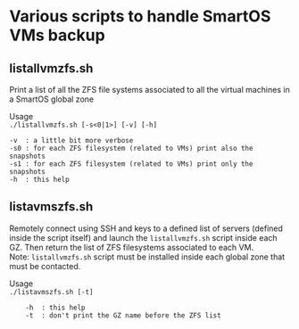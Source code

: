 # Various scripts to handle SmartOS VMs backup

## listallvmzfs.sh

Print a list of all the ZFS file systems associated to all the virtual machines in a SmartOS global zone

Usage <br />
`./listallvmzfs.sh [-s<0|1>] [-v] [-h]`
``` 
-v  : a little bit more verbose
-s0 : for each ZFS filesystem (related to VMs) print also the snapshots
-s1 : for each ZFS filesystem (related to VMs) print only the snapshots
-h  : this help
```
## listavmszfs.sh

Remotely connect using SSH and keys to a defined list of servers (defined inside the script itself) and launch the `listallvmzfs.sh` script inside each GZ. Then return the list of ZFS filesystems associated to each VM.<br />
Note: `listallvmzfs.sh` script must be installed inside each global zone that must be contacted.

Usage <br />
`./listavmszfs.sh [-t]`
```
    -h  : this help
    -t  : don't print the GZ name before the ZFS list
```
